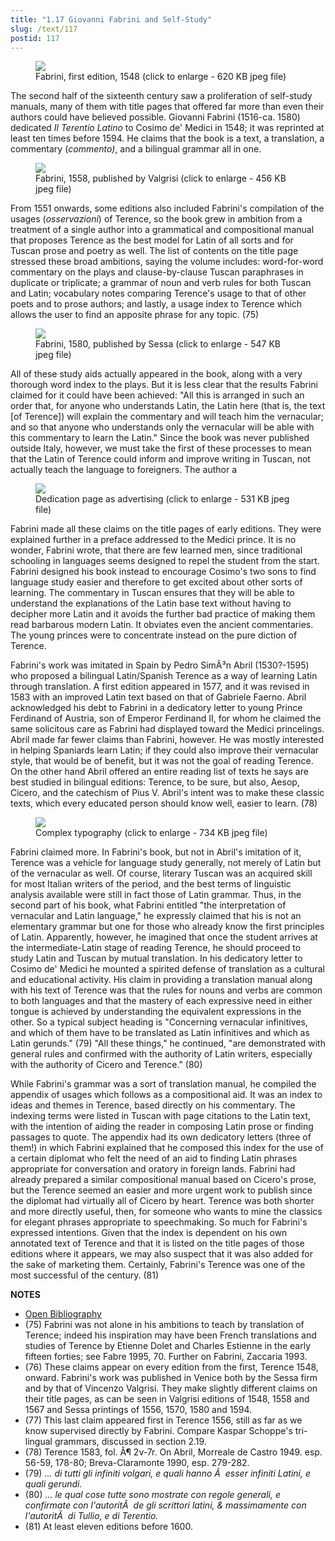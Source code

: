 ```yaml
---
title: "1.17 Giovanni Fabrini and Self-Study"
slug: /text/117
postid: 117
---
```

<figure class="mkdn-figure">
    <div onClick="createLightbox('/images_full/1.00_Chapter_One/Greenlee-5100-.T31-1548,-Il-Terentio-latino-comentato-in-lingua-toscana,-t.p.tif.jpg')" data="/images_full/0.00_Introduction/Wing-ZP-535.D175Negrotitle.jpg" class="mkdn-image-link" id="lbimage">
    <img class="mkdn-image" src="/images_full/1.00_Chapter_One/Greenlee-5100-.T31-1548,-Il-Terentio-latino-comentato-in-lingua-toscana,-t.p.tif.jpg" />
    <figcaption class="mkdn-figcaption">Fabrini, first edition, 1548 (click to enlarge - 620 KB jpeg file)</figcaption>
    </div>
</figure>

The second half of the sixteenth century saw a proliferation of self-study manuals, many of them with title pages that offered far more than even their authors could have believed possible. Giovanni Fabrini (1516-ca. 1580) dedicated *Il Terentio Latino* to Cosimo de' Medici in 1548; it was reprinted at least ten times before 1594. He claims that the book is a text, a translation, a commentary (*commento)*, and a bilingual grammar all in one.

<figure class="mkdn-figure">
    <div onClick="createLightbox('/images_full/1.00_Chapter_One/Wing-ZP-535.V22,-Il-Terentio-Latino-Comentato-in-Lingua-Toscana,-title-page.jpg')" data="/images_full/0.00_Introduction/Wing-ZP-535.D175Negrotitle.jpg" class="mkdn-image-link" id="lbimage">
    <img class="mkdn-image" src="/images_full/1.00_Chapter_One/Wing-ZP-535.V22,-Il-Terentio-Latino-Comentato-in-Lingua-Toscana,-title-page.jpg" />
    <figcaption class="mkdn-figcaption">Fabrini, 1558, published by Valgrisi (click to enlarge - 456 KB jpeg file)</figcaption>
    </div>
</figure>

From 1551 onwards, some editions also included Fabrini's compilation of the usages (*osservazioni*) of Terence, so the book grew in ambition from a treatment of a single author into a grammatical and compositional manual that proposes Terence as the best model for Latin of all sorts and for Tuscan prose and poetry as well. The list of contents on the title page stressed these broad ambitions, saying the volume includes: word-for-word commentary on the plays and clause-by-clause Tuscan paraphrases in duplicate or triplicate; a grammar of noun and verb rules for both Tuscan and Latin; vocabulary notes comparing Terence's usage to that of other poets and to prose authors; and lastly, a usage index to Terence which allows the user to find an apposite phrase for any topic. (75)

<figure class="mkdn-figure">
    <div onClick="createLightbox('/images_full/1.00_Chapter_One/Case-Y-672.T3058,-Il-Terentio-latino-comentato-in-lingua-toscana,-t.p.jpg')" data="/images_full/0.00_Introduction/Wing-ZP-535.D175Negrotitle.jpg" class="mkdn-image-link" id="lbimage">
    <img class="mkdn-image" src="/images_full/1.00_Chapter_One/Case-Y-672.T3058,-Il-Terentio-latino-comentato-in-lingua-toscana,-t.p.jpg" />
    <figcaption class="mkdn-figcaption">Fabrini, 1580, published by Sessa (click to enlarge - 547 KB jpeg file)</figcaption>
    </div>
</figure>

All of these study aids actually appeared in the book, along with a very thorough word index to the plays. But it is less clear that the results Fabrini claimed for it could have been achieved: "All this is arranged in such an order that, for anyone who understands Latin, the Latin here (that is, the text [of Terence]) will explain the commentary and will teach him the vernacular; and so that anyone who understands only the vernacular will be able with this commentary to learn the Latin." Since the book was never published outside Italy, however, we must take the first of these processes to mean that the Latin of Terence could inform and improve writing in Tuscan, not actually teach the language to foreigners. The author a

<figure class="mkdn-figure">
    <div onClick="createLightbox('/images_full/1.00_Chapter_One/Greenlee-5100-.T31-1548,-Il-Terentio-latino-comentato-in-lingua-toscana,-folo.ij-recto.jpg')" data="/images_full/0.00_Introduction/Wing-ZP-535.D175Negrotitle.jpg" class="mkdn-image-link" id="lbimage">
    <img class="mkdn-image" src="/images_full/1.00_Chapter_One/Greenlee-5100-.T31-1548,-Il-Terentio-latino-comentato-in-lingua-toscana,-folo.ij-recto.jpg" />
    <figcaption class="mkdn-figcaption">Dedication page as advertising (click to enlarge - 531 KB jpeg file)</figcaption>
    </div>
</figure>

Fabrini made all these claims on the title pages of early editions. They were explained further in a preface addressed to the Medici prince. It is no wonder, Fabrini wrote, that there are few learned men, since traditional schooling in languages seems designed to repel the student from the start. Fabrini designed his book instead to encourage Cosimo's two sons to find language study easier and therefore to get excited about other sorts of learning. The commentary in Tuscan ensures that they will be able to understand the explanations of the Latin base text without having to decipher more Latin and it avoids the further bad practice of making them read barbarous modern Latin. It obviates even the ancient commentaries. The young princes were to concentrate instead on the pure diction of Terence.

Fabrini's work was imitated in Spain by Pedro SimÃ³n Abril (1530?-1595) who proposed a bilingual Latin/Spanish Terence as a way of learning Latin through translation. A first edition appeared in 1577, and it was revised in 1583 with an improved Latin text based on that of Gabriele Faerno. Abril acknowledged his debt to Fabrini in a dedicatory letter to young Prince Ferdinand of Austria, son of Emperor Ferdinand II, for whom he claimed the same solicitous care as Fabrini had displayed toward the Medici princelings. Abril made far fewer claims than Fabrini, however. He was mostly interested in helping Spaniards learn Latin; if they could also improve their vernacular style, that would be of benefit, but it was not the goal of reading Terence. On the other hand Abril offered an entire reading list of texts he says are best studied in bilingual editions: Terence, to be sure, but also, Aesop, Cicero, and the catechism of Pius V. Abril's intent was to make these classic texts, which every educated person should know well, easier to learn. (78)

<figure class="mkdn-figure">
    <div onClick="createLightbox('/images_full/1.00_Chapter_One/Greenlee-5100-.T31-1548,-Il-Terentio-latino-comentato-in-lingua-toscana,-DETAIL-folio.20-recto.jpg')" data="/images_full/0.00_Introduction/Wing-ZP-535.D175Negrotitle.jpg" class="mkdn-image-link" id="lbimage">
    <img class="mkdn-image" src="/images_full/1.00_Chapter_One/Greenlee-5100-.T31-1548,-Il-Terentio-latino-comentato-in-lingua-toscana,-DETAIL-folio.20-recto.jpg" />
    <figcaption class="mkdn-figcaption">Complex typography (click to enlarge - 734 KB jpeg file)</figcaption>
    </div>
</figure>

Fabrini claimed more. In Fabrini's book, but not in Abril's imitation of it, Terence was a vehicle for language study generally, not merely of Latin but of the vernacular as well. Of course, literary Tuscan was an acquired skill for most Italian writers of the period, and the best terms of linguistic analysis available were still in fact those of Latin grammar. Thus, in the second part of his book, what Fabrini entitled "the interpretation of vernacular and Latin language," he expressly claimed that his is not an elementary grammar but one for those who already know the first principles of Latin. Apparently, however, he imagined that once the student arrives at the intermediate-Latin stage of reading Terence, he should proceed to study Latin and Tuscan by mutual translation. In his dedicatory letter to Cosimo de' Medici he mounted a spirited defense of translation as a cultural and educational activity. His claim in providing a translation manual along with his text of Terence was that the rules for nouns and verbs are common to both languages and that the mastery of each expressive need in either tongue is achieved by understanding the equivalent expressions in the other. So a typical subject heading is "Concerning vernacular infinitives, and which of them have to be translated as Latin infinitives and which as Latin gerunds." (79) "All these things," he continued, "are demonstrated with general rules and confirmed with the authority of Latin writers, especially with the authority of Cicero and Terence." (80)

While Fabrini's grammar was a sort of translation manual, he compiled the appendix of usages which follows as a compositional aid. It was an index to ideas and themes in Terence, based directly on his commentary. The indexing terms were listed in Tuscan with page citations to the Latin text, with the intention of aiding the reader in composing Latin prose or finding passages to quote. The appendix had its own dedicatory letters (three of them!) in which Fabrini explained that he composed this index for the use of a certain diplomat who felt the need of an aid to finding Latin phrases appropriate for conversation and oratory in foreign lands. Fabrini had already prepared a similar compositional manual based on Cicero's prose, but the Terence seemed an easier and more urgent work to publish since the diplomat had virtually all of Cicero by heart. Terence was both shorter and more directly useful, then, for someone who wants to mine the classics for elegant phrases appropriate to speechmaking. So much for Fabrini's expressed intentions. Given that the index is dependent on his own annotated text of Terence and that it is listed on the title pages of those editions where it appears, we may also suspect that it was also added for the sake of marketing them. Certainly, Fabrini's Terence was one of the most successful of the century. (81)

**NOTES**
* [Open Bibliography](/bibliography.pdf)
* (75) Fabrini was not alone in his ambitions to teach by translation of Terence; indeed his inspiration may have been French translations and studies of Terence by Etienne Dolet and Charles Estienne in the early fifteen forties; see Fabre 1995, 70. Further on Fabrini, Zaccaria 1993.
* (76) These claims appear on every edition from the first, Terence 1548, onward. Fabrini's work was published in Venice both by the Sessa firm and by that of Vincenzo Valgrisi. They make slightly different claims on their title pages, as can be seen in Valgrisi editions of 1548, 1558 and 1567 and Sessa printings of 1556, 1570, 1580 and 1594.
* (77) This last claim appeared first in Terence 1556, still as far as we know supervised directly by Fabrini. Compare Kaspar Schoppe's tri-lingual grammars, discussed in section 2.19.
* (78) Terence 1583, fol. Â¶ 2v-7r. On Abril, Morreale de Castro 1949. esp. 56-59, 178-80; Breva-Claramonte 1990, esp. 279-282.
* (79) *... di tutti gli infiniti volgari, e quali hanno Ã  esser infiniti Latini, e quali gerundi.*
* (80) *... le qual cose tutte sono mostrate con regole generali, e confirmate con l'autoritÃ  de gli scrittori latini, &amp; massimamente con l'autoritÃ  di Tullio, e di Terentio.*
* (81) At least eleven editions before 1600.
